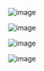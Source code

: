 ![image](https://github.com/user-attachments/assets/61d0af84-3f8c-44b2-b065-e404e8dbe7f5)


![image](https://github.com/user-attachments/assets/059fac7d-8a2a-4111-b8d6-20a9edf2d9a4)


![image](https://github.com/user-attachments/assets/11c48e60-14e8-4acc-820a-234b1fddc0e5)


![image](https://github.com/user-attachments/assets/85b98458-142d-4083-bcc6-97f66ca709b5)

